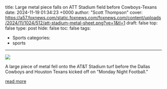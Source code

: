 title: Large metal piece falls on ATT Stadium field before Cowboys-Texans
date: 2024-11-19 01:34:23 +0000
author: "Scott Thompson"
cover: https://a57.foxnews.com/static.foxnews.com/foxnews.com/content/uploads/2024/11/1024/512/att-stadium-metal-sheet.png?ve=1&tl=1
draft: false
top: false
type: post
hide: false
toc: false
tags:
  - Sports
categories:
  - sports
---

![](https://a57.foxnews.com/static.foxnews.com/foxnews.com/content/uploads/2024/11/1024/512/att-stadium-metal-sheet.png?ve=1&tl=1)

A large piece of metal fell onto the AT&T Stadium turf before the Dallas Cowboys and Houston Texans kicked off on "Monday Night Football."

[read more](https://www.foxnews.com/sports/large-metal-piece-falls-att-stadium-field-before-cowboys-texans)
